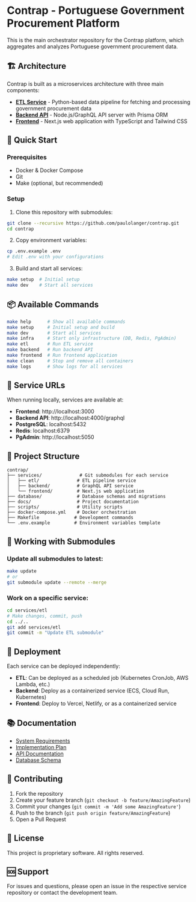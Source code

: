 # Contrap - Portuguese Government Procurement Platform

This is the main orchestrator repository for the Contrap platform, which aggregates and analyzes Portuguese government procurement data.

## 🏗️ Architecture

Contrap is built as a microservices architecture with three main components:

- **[ETL Service](https://github.com/paulolanger/contrap-etl)** - Python-based data pipeline for fetching and processing government procurement data
- **[Backend API](https://github.com/paulolanger/contrap-backend)** - Node.js/GraphQL API server with Prisma ORM
- **[Frontend](https://github.com/paulolanger/contrap-frontend)** - Next.js web application with TypeScript and Tailwind CSS

## 🚀 Quick Start

### Prerequisites

- Docker & Docker Compose
- Git
- Make (optional, but recommended)

### Setup

1. Clone this repository with submodules:
```bash
git clone --recursive https://github.com/paulolanger/contrap.git
cd contrap
```

2. Copy environment variables:
```bash
cp .env.example .env
# Edit .env with your configurations
```

3. Build and start all services:
```bash
make setup  # Initial setup
make dev    # Start all services
```

## 📦 Available Commands

```bash
make help      # Show all available commands
make setup     # Initial setup and build
make dev       # Start all services
make infra     # Start only infrastructure (DB, Redis, PgAdmin)
make etl       # Run ETL service
make backend   # Run backend API
make frontend  # Run frontend application
make clean     # Stop and remove all containers
make logs      # Show logs for all services
```

## 🔧 Service URLs

When running locally, services are available at:

- **Frontend**: http://localhost:3000
- **Backend API**: http://localhost:4000/graphql
- **PostgreSQL**: localhost:5432
- **Redis**: localhost:6379
- **PgAdmin**: http://localhost:5050

## 📂 Project Structure

```
contrap/
├── services/              # Git submodules for each service
│   ├── etl/              # ETL pipeline service
│   ├── backend/          # GraphQL API service
│   └── frontend/         # Next.js web application
├── database/             # Database schemas and migrations
├── docs/                 # Project documentation
├── scripts/              # Utility scripts
├── docker-compose.yml    # Docker orchestration
├── Makefile             # Development commands
└── .env.example         # Environment variables template
```

## 🔄 Working with Submodules

### Update all submodules to latest:
```bash
make update
# or
git submodule update --remote --merge
```

### Work on a specific service:
```bash
cd services/etl
# Make changes, commit, push
cd ../..
git add services/etl
git commit -m "Update ETL submodule"
```

## 🚢 Deployment

Each service can be deployed independently:

- **ETL**: Can be deployed as a scheduled job (Kubernetes CronJob, AWS Lambda, etc.)
- **Backend**: Deploy as a containerized service (ECS, Cloud Run, Kubernetes)
- **Frontend**: Deploy to Vercel, Netlify, or as a containerized service

## 📚 Documentation

- [System Requirements](REQUIREMENTS.md)
- [Implementation Plan](IMPLEMENTATION_PLAN.md)
- [API Documentation](docs/api.md)
- [Database Schema](database/README.md)

## 🤝 Contributing

1. Fork the repository
2. Create your feature branch (`git checkout -b feature/AmazingFeature`)
3. Commit your changes (`git commit -m 'Add some AmazingFeature'`)
4. Push to the branch (`git push origin feature/AmazingFeature`)
5. Open a Pull Request

## 📝 License

This project is proprietary software. All rights reserved.

## 🆘 Support

For issues and questions, please open an issue in the respective service repository or contact the development team.
